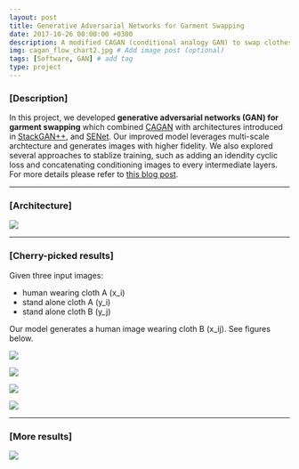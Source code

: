 ```yaml
---
layout: post
title: Generative Adversarial Networks for Garment Swapping
date: 2017-10-26 00:00:00 +0300
description: A modified CAGAN (conditional analogy GAN) to swap clothes.
img: cagan_flow_chart2.jpg # Add image post (optional)
tags: [Software, GAN] # add tag
type: project
---
```


### [Description]
In this project, we developed **generative adversarial networks (GAN) for garment swapping** which combined [CAGAN](https://arxiv.org/abs/1709.04695) with architectures introduced in [StackGAN++](https://arxiv.org/abs/1710.10916), and [SENet](https://arxiv.org/abs/1709.01507). Our improved model leverages multi-scale archtecture and generates images with higher fidelity. We also explored several approaches to stablize training, such as adding an idendity cyclic loss and concatenating conditioning images to every intermediate layers.
For more details please refer to [this blog post](https://shaoanlu.wordpress.com/2017/10/26/reimplement-conditional-anology-gan-in-keras/).

---
### [Architecture]
![](https://shaoanlu.files.wordpress.com/2017/10/ca-stack-gan1.jpg)

---
### [Cherry-picked results]

Given three input images: 
  - human wearing cloth A (x_i)
  - stand alone cloth A (y_i)
  - stand alone cloth B (y_j)
  
Our model generates a human image wearing cloth B (x_ij). See figures below.

![](https://shaoanlu.files.wordpress.com/2017/10/format.jpg)

![](https://shaoanlu.files.wordpress.com/2017/10/intra-1.jpg?w=788)

![](https://shaoanlu.files.wordpress.com/2017/10/sleeves-2.jpg?w=788&h=236)

![](https://shaoanlu.files.wordpress.com/2017/10/graphics-2.jpg?w=788&h=236)

---
### [More results]

![](https://shaoanlu.files.wordpress.com/2017/10/others.jpg?w=788)
